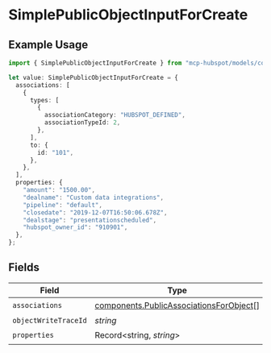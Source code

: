 # SimplePublicObjectInputForCreate

## Example Usage

```typescript
import { SimplePublicObjectInputForCreate } from "mcp-hubspot/models/components";

let value: SimplePublicObjectInputForCreate = {
  associations: [
    {
      types: [
        {
          associationCategory: "HUBSPOT_DEFINED",
          associationTypeId: 2,
        },
      ],
      to: {
        id: "101",
      },
    },
  ],
  properties: {
    "amount": "1500.00",
    "dealname": "Custom data integrations",
    "pipeline": "default",
    "closedate": "2019-12-07T16:50:06.678Z",
    "dealstage": "presentationscheduled",
    "hubspot_owner_id": "910901",
  },
};
```

## Fields

| Field                                                                                              | Type                                                                                               | Required                                                                                           | Description                                                                                        |
| -------------------------------------------------------------------------------------------------- | -------------------------------------------------------------------------------------------------- | -------------------------------------------------------------------------------------------------- | -------------------------------------------------------------------------------------------------- |
| `associations`                                                                                     | [components.PublicAssociationsForObject](../../models/components/publicassociationsforobject.md)[] | :heavy_check_mark:                                                                                 | N/A                                                                                                |
| `objectWriteTraceId`                                                                               | *string*                                                                                           | :heavy_minus_sign:                                                                                 | N/A                                                                                                |
| `properties`                                                                                       | Record<string, *string*>                                                                           | :heavy_check_mark:                                                                                 | N/A                                                                                                |